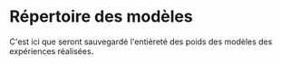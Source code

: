 # Répertoire des modèles
C'est ici que seront sauvegardé l'entièreté des poids des modèles des expériences réalisées.
